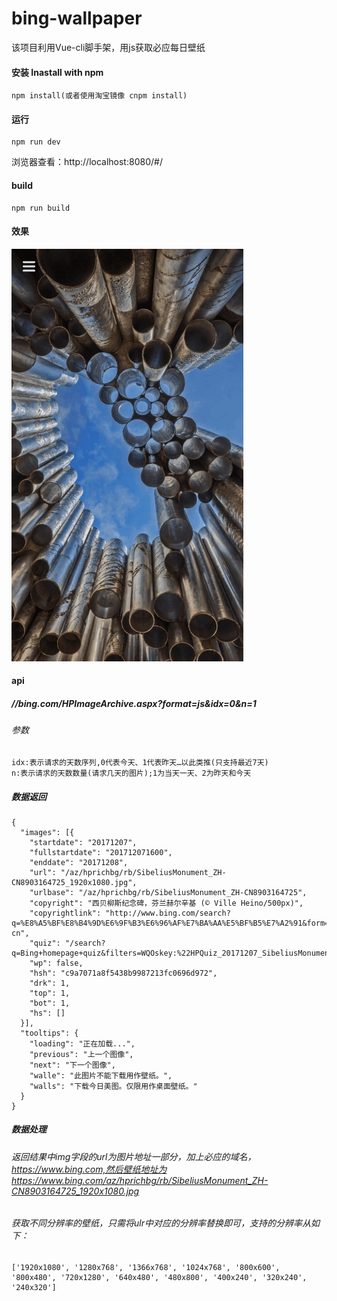 # bing-wallpaper
该项目利用Vue-cli脚手架，用js获取必应每日壁纸
#### 安装 Inastall with npm
    npm install(或者使用淘宝镜像 cnpm install)
#### 运行
    npm run dev
浏览器查看：http://localhost:8080/#/
#### build
    npm run build
#### 效果
![image](https://github.com/KuangPF/Bing-wallpaper/blob/master/src/assets/img/bingWallpaper.gif) 
#### api
##### //bing.com/HPImageArchive.aspx?format=js&idx=0&n=1
###### 参数
    idx:表示请求的天数序列,0代表今天、1代表昨天…以此类推(只支持最近7天)
    n:表示请求的天数数量(请求几天的图片);1为当天一天、2为昨天和今天
##### 数据返回
    {
      "images": [{
        "startdate": "20171207",
        "fullstartdate": "201712071600",
        "enddate": "20171208",
        "url": "/az/hprichbg/rb/SibeliusMonument_ZH-CN8903164725_1920x1080.jpg",
        "urlbase": "/az/hprichbg/rb/SibeliusMonument_ZH-CN8903164725",
        "copyright": "西贝柳斯纪念碑，芬兰赫尔辛基 (© Ville Heino/500px)",
        "copyrightlink": "http://www.bing.com/search?q=%E8%A5%BF%E8%B4%9D%E6%9F%B3%E6%96%AF%E7%BA%AA%E5%BF%B5%E7%A2%91&form=hpcapt&mkt=zh-cn",
        "quiz": "/search?q=Bing+homepage+quiz&filters=WQOskey:%22HPQuiz_20171207_SibeliusMonument%22&FORM=HPQUIZ",
        "wp": false,
        "hsh": "c9a7071a8f5438b9987213fc0696d972",
        "drk": 1,
        "top": 1,
        "bot": 1,
        "hs": []
      }],
      "tooltips": {
        "loading": "正在加载...",
        "previous": "上一个图像",
        "next": "下一个图像",
        "walle": "此图片不能下载用作壁纸。",
        "walls": "下载今日美图。仅限用作桌面壁纸。"
      }
    }
##### 数据处理
###### 返回结果中img字段的url为图片地址一部分，加上必应的域名，https://www.bing.com,然后壁纸地址为https://www.bing.com/az/hprichbg/rb/SibeliusMonument_ZH-CN8903164725_1920x1080.jpg
###### 获取不同分辨率的壁纸，只需将ulr中对应的分辨率替换即可，支持的分辨率从如下：
    ['1920x1080', '1280x768', '1366x768', '1024x768', '800x600', '800x480', '720x1280', '640x480', '480x800', '400x240', '320x240', '240x320']
